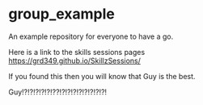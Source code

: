 # group_example
An example repository for everyone to have a go.

Here is a link to the skills sessions pages https://grd349.github.io/SkillzSessions/

If you found this then you will know that Guy is the best.

Guy!?!?!?!?!?!??!?!?!?!?!?!?!?!?!
